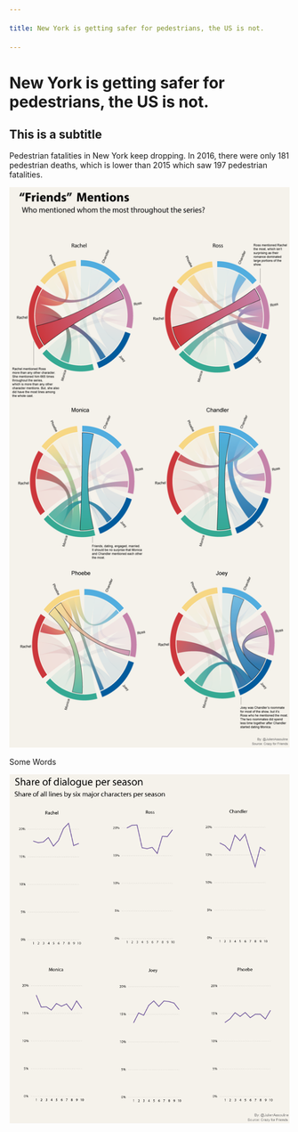 ```yaml
---

title: New York is getting safer for pedestrians, the US is not.

---
```


# New York is getting safer for pedestrians, the US is not.

## This is a subtitle

Pedestrian fatalities in New York keep dropping. In 2016, there were only 181 pedestrian deaths, which is lower than 2015 which saw 197 pedestrian fatalities.

![](Friends-mentions.png)

Some Words

![](Share_of_dialogue.png)


